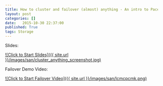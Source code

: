 ```yaml
---
title: How to cluster and failover (almost) anything - An intro to Pacemaker and Corosync
layout: post
categories: []
date:   2015-10-30 22:37:00
published: True
tags: Storage
---
```


Slides:

[![Click to Start Slides]({{ site.url }}/images/san/cluster_anything_screenshot.jpg)](https://www.dropbox.com/s/n3g3nk9kp6q54h8/cluster_anything.pdf?dl=1)

Failover Demo Video:

[![Click to Start Failover Video]({{ site.url }}/images/san/lcmcpcmk.png)](https://vimeo.com/sammcj/review/133110890/6f4900c090)
